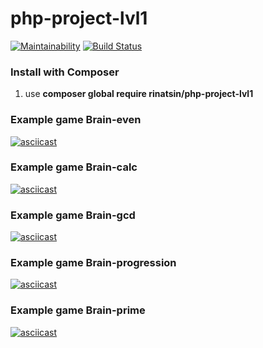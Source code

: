 # php-project-lvl1

[![Maintainability](https://api.codeclimate.com/v1/badges/f7e3b5ab080fbe0282be/maintainability)](https://codeclimate.com/github/Rinatsin/php-project-lvl1/maintainability)
[![Build Status](https://travis-ci.org/Rinatsin/php-project-lvl1.svg?branch=master)](https://travis-ci.org/Rinatsin/php-project-lvl1)

### Install with Composer

1. use **composer global require rinatsin/php-project-lvl1**

### Example game Brain-even

[![asciicast](https://asciinema.org/a/269724.svg)](https://asciinema.org/a/269724)

### Example game Brain-calc

[![asciicast](https://asciinema.org/a/yXQPphEp860EQq1WpCcfc9DNv.svg)](https://asciinema.org/a/yXQPphEp860EQq1WpCcfc9DNv)

### Example game Brain-gcd

[![asciicast](https://asciinema.org/a/kucmK05mqRDx7IboD6imHzMA2.svg)](https://asciinema.org/a/kucmK05mqRDx7IboD6imHzMA2)

### Example game Brain-progression

[![asciicast](https://asciinema.org/a/t1NyvcQycmuSpdtRHRthjIWzE.svg)](https://asciinema.org/a/t1NyvcQycmuSpdtRHRthjIWzE)

### Example game Brain-prime

[![asciicast](https://asciinema.org/a/oSbGEVTQJQ3pNvZlyax6EZWOq.svg)](https://asciinema.org/a/oSbGEVTQJQ3pNvZlyax6EZWOq)

